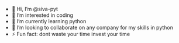- 👋 Hi, I’m @siva-pyt
- 👀 I’m interested in coding
- 🌱 I’m currently learning python
- 💞️ I’m looking to collaborate on any company for my skills in python
- ⚡ Fun fact: dont waste your time invest your time 

<!---
siva-pyt/siva-pyt is a ✨ special ✨ repository because its `README.md` (this file) appears on your GitHub profile.
You can click the Preview link to take a look at your changes.
--->
